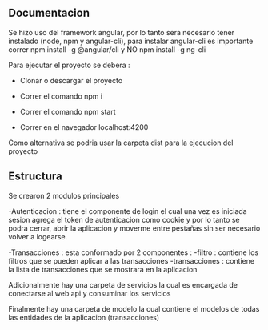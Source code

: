 
## Documentacion

Se hizo uso del framework angular, por lo tanto sera necesario tener instalado (node, npm y angular-cli),
para instalar angular-cli es importante correr npm install -g @angular/cli y NO npm install -g ng-cli

Para ejecutar el proyecto se debera :

- Clonar o descargar el proyecto

- Correr el comando npm i

- Correr el comando npm start

- Correr en el navegador localhost:4200

Como alternativa se podria usar la carpeta dist para la ejecucion del proyecto

## Estructura

Se crearon 2 modulos principales

-Autenticacion : tiene el componente de login el cual una vez es iniciada sesion agrega el token de autenticacion como cookie
y por lo tanto se podra cerrar, abrir la aplicacion y moverme entre pestañas sin ser necesario volver a logearse.

-Transacciones : esta conformado por 2 componentes :
  -filtro : contiene los filtros que se pueden aplicar a las transacciones
  -transacciones : contiene la lista de transacciones que se mostrara en la aplicacion
  
Adicionalmente hay una carpeta de servicios la cual es encargada de conectarse al web api y consuminar los servicios

Finalmente hay una carpeta de modelo la cual contiene el modelos de todas las entidades de la aplicacion (transacciones)
